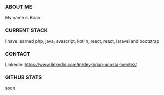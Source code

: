 ### ABOUT ME

My name is Brian
### CURRENT STACK

I have learned php, java, avascript, kotlin, react, react, laravel and bootstrap
### CONTACT
Linkedin: https://www.linkedin.com/in/dev-brian-acosta-benitez/
### GITHUB STATS
  
  soon
